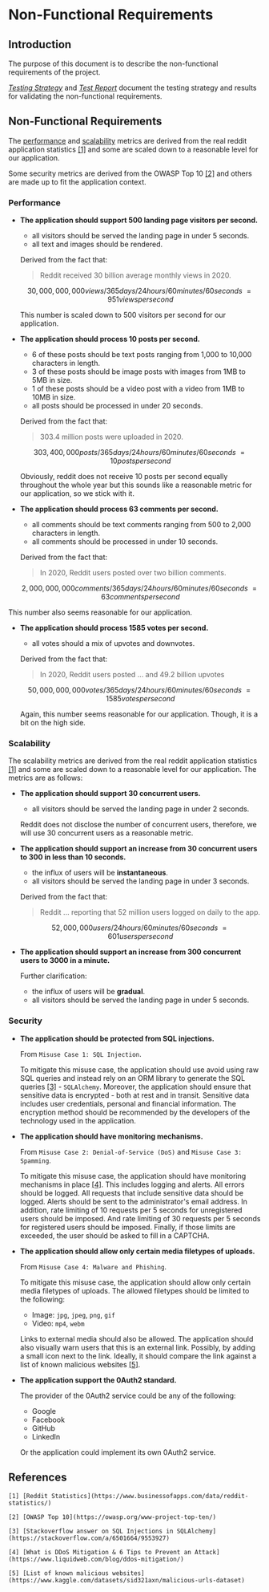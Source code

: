# Non-Functional Requirements

## Introduction

The purpose of this document is to describe the non-functional requirements of the project.

[_Testing Strategy_](test/testing-strategy.md) and [_Test Report_](test/test-report.md) document
the testing strategy and results for validating the non-functional requirements.

## Non-Functional Requirements

The [performance](#performance) and [scalability](#scalability) metrics are derived from the real
reddit application statistics [[1]](#references) and some are scaled down to a reasonable level for
our application.

Some security metrics are derived from the OWASP Top 10 [[2]](#references) and others are made up to
fit the application context.

### Performance

- **The application should support 500 landing page visitors per second.**

    - all visitors should be served the landing page in under 5 seconds.
    - all text and images should be rendered.

  Derived from the fact that:
  > Reddit received 30 billion average monthly views in 2020.

   ```math
   30,000,000,000 views / 365 days / 24 hours / 60 minutes / 60 seconds ~= 951 views per second
   ```

  This number is scaled down to 500 visitors per second for our application.

- **The application should process 10 posts per second.**

    - 6 of these posts should be text posts ranging from 1,000 to 10,000 characters in length.
    - 3 of these posts should be image posts with images from 1MB to 5MB in size.
    - 1 of these posts should be a video post with a video from 1MB to 10MB in size.
    - all posts should be processed in under 20 seconds.

  Derived from the fact that:
  > 303.4 million posts were uploaded in 2020.

  ```math
  303,400,000 posts / 365 days / 24 hours / 60 minutes / 60 seconds ~= 10 posts per second
  ```

  Obviously, reddit does not receive 10 posts per second equally throughout the whole year but this
  sounds like a reasonable metric for our application, so we stick with it.

- **The application should process 63 comments per second.**

    - all comments should be text comments ranging from 500 to 2,000 characters in length.
    - all comments should be processed in under 10 seconds.

  Derived from the fact that:
  > In 2020, Reddit users posted over two billion comments.

  ```math
  2,000,000,000 comments / 365 days / 24 hours / 60 minutes / 60 seconds ~= 63 comments per second
  ```

This number also seems reasonable for our application.

- **The application should process 1585 votes per second.**

    - all votes should a mix of upvotes and downvotes.

  Derived from the fact that:
  > In 2020, Reddit users posted ... and 49.2 billion upvotes

  ```math
  50,000,000,000 votes / 365 days / 24 hours / 60 minutes / 60 seconds ~= 1585 votes per second
  ```

  Again, this number seems reasonable for our application. Though, it is a bit on the high side.

### Scalability

The scalability metrics are derived from the real reddit application statistics [[1]](#references)
and some are scaled down to a reasonable level for our application. The metrics are as follows:

- **The application should support 30 concurrent users.**

    - all visitors should be served the landing page in under 2 seconds.

  Reddit does not disclose the number of concurrent users, therefore, we will use 30 concurrent
  users as a reasonable metric.

- **The application should support an increase from 30 concurrent users to 300 in less than
  10 seconds.**

    - the influx of users will be **instantaneous**.
    - all visitors should be served the landing page in under 3 seconds.

  Derived from the fact that:
  > Reddit ... reporting that 52 million users logged on daily to the app.

  ```math
  52,000,000 users / 24 hours / 60 minutes / 60 seconds ~= 601 users per second
  ```

- **The application should support an increase from 300 concurrent users to 3000 in a minute.**

  Further clarification:
    - the influx of users will be **gradual**.
    - all visitors should be served the landing page in under 5 seconds.

### Security

- **The application should be protected from SQL injections.**

  From `Misuse Case 1: SQL Injection`.

  To mitigate this misuse case, the application should use avoid using raw SQL queries and instead
  rely on an ORM library to generate the SQL queries [[3]](#references) - `SQLAlchemy`. Moreover,
  the application should ensure that sensitive data is encrypted - both at rest and in transit.
  Sensitive data includes user credentials, personal and financial information. The encryption
  method should be recommended by the developers of the technology used in the application.

- **The application should have monitoring mechanisms.**

  From `Misuse Case 2: Denial-of-Service (DoS)` and `Misuse Case 3: Spamming`.

  To mitigate this misuse case, the application should have monitoring mechanisms in place
  [[4]](#references). This includes logging and alerts. All errors should be logged. All requests
  that include sensitive data should be logged. Alerts should be sent to the administrator's email
  address. In addition, rate limiting of 10 requests per 5 seconds for unregistered users should be
  imposed. And rate limiting of 30 requests per 5 seconds for registered users should be imposed.
  Finally, if those limits are exceeded, the user should be asked to fill in a CAPTCHA.

- **The application should allow only certain media filetypes of uploads.**

  From `Misuse Case 4: Malware and Phishing`.

  To mitigate this misuse case, the application should allow only certain media filetypes of
  uploads. The allowed filetypes should be limited to the following:
    - Image: `jpg`, `jpeg`, `png`, `gif`
    - Video: `mp4`, `webm`

  Links to external media should also be allowed. The application should also visually warn
  users
  that this is an external link. Possibly, by adding a small icon next to the link. Ideally, it
  should compare the link against a list of known malicious websites [[5]](#references).

- **The application support the 0Auth2 standard.**

  The provider of the 0Auth2 service could be any of the following:
    - Google
    - Facebook
    - GitHub
    - LinkedIn

  Or the application could implement its own 0Auth2 service.

## References

    [1] [Reddit Statistics](https://www.businessofapps.com/data/reddit-statistics/)

    [2] [OWASP Top 10](https://owasp.org/www-project-top-ten/)

    [3] [Stackoverflow answer on SQL Injections in SQLAlchemy](https://stackoverflow.com/a/6501664/9553927)

    [4] [What is DDoS Mitigation & 6 Tips to Prevent an Attack](https://www.liquidweb.com/blog/ddos-mitigation/)

    [5] [List of known malicious websites](https://www.kaggle.com/datasets/sid321axn/malicious-urls-dataset)
